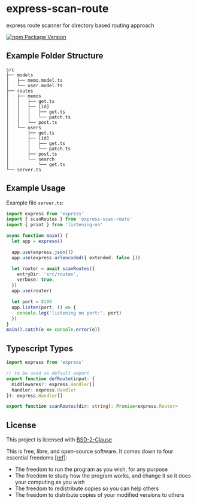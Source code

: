 # express-scan-route

express route scanner for directory based routing approach

[![npm Package Version](https://img.shields.io/npm/v/express-scan-route)](https://www.npmjs.com/package/express-scan-route)

## Example Folder Structure

```
src
├── models
│   ├── memo.model.ts
│   └── user.model.ts
├── routes
│   ├── memos
│   │   ├── get.ts
│   │   ├── [id]
│   │   │   ├── get.ts
│   │   │   └── patch.ts
│   │   └── post.ts
│   └── users
│       ├── get.ts
│       ├── [id]
│       │   ├── get.ts
│       │   └── patch.ts
│       ├── post.ts
│       └── search
│           └── get.ts
└── server.ts
```

## Example Usage

Example file `server.ts`:

```typescript
import express from 'express'
import { scanRoutes } from 'express-scan-route'
import { print } from 'listening-on'

async function main() {
  let app = express()

  app.use(express.json())
  app.use(express.urlencoded({ extended: false }))

  let router = await scanRoutes({
    entryDir: 'src/routes',
    verbose: true,
  })
  app.use(router)

  let port = 8100
  app.listen(port, () => {
    console.log('listening on port:', port)
  })
}
main().catch(e => console.error(e))
```

## Typescript Types

```typescript
import express from 'express'

// to be used as default export
export function defRoute(input: {
  middlewares?: express.Handler[]
  handler: express.Handler
}): express.Handler[]

export function scanRoutes(dir: string): Promise<express.Router>
```

## License

This project is licensed with [BSD-2-Clause](./LICENSE)

This is free, libre, and open-source software. It comes down to four essential freedoms [[ref]](https://seirdy.one/2021/01/27/whatsapp-and-the-domestication-of-users.html#fnref:2):

- The freedom to run the program as you wish, for any purpose
- The freedom to study how the program works, and change it so it does your computing as you wish
- The freedom to redistribute copies so you can help others
- The freedom to distribute copies of your modified versions to others
